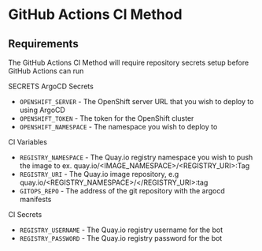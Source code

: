 # GitHub Actions CI Method

## Requirements

The GitHub Actions CI Method will require repository secrets setup before GitHub Actions can run

SECRETS
ArgoCD Secrets

- `OPENSHIFT_SERVER` - The OpenShift server URL that you wish to deploy to using ArgoCD
- `OPENSHIFT_TOKEN` - The token for the OpenShift cluster
- `OPENSHIFT_NAMESPACE` - The namespace you wish to deploy to

CI Variables

- `REGISTRY_NAMESPACE` - The Quay.io registry namespace you wish to push the image to ex. quay.io/<IMAGE_NAMESPACE>/<REGISTRY_URI>:Tag
- `REGISTRY_URI` - The Quay.io image repository, e.g quay.io/<REGISTRY_NAMESPACE>/</REGISTRY_URI>:tag
- `GITOPS_REPO` - The address of the git repository with the argocd manifests
  
CI Secrets

- `REGISTRY_USERNAME` - The Quay.io registry username for the bot
- `REGISTRY_PASSWORD` - The Quay.io registry password for the bot
